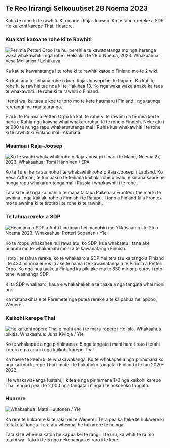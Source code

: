 Te Reo Irirangi Selkouutiset 28 Noema 2023
----------------------------

Katia te rohe ki te rawhiti. Kia marie i Raja-Joosep. Ko te tahua rereke a SDP. He kaikohi karepe Thai. Huarere.

### Kua kati katoa te rohe ki te Rawhiti

![Perimia Petteri Orpo i te hui perehi a te kawanatanga mo nga herenga waka whakawhiti i nga rohe i Helsinki i te 28 o Noema, 2023. Whakaahua: Vesa Moilanen / Lehtikuva](https://images.cdn.yle.fi/image/upload/c_crop,h_2880,w_5120,x_0,y_533/ar_1.7777777777777777,c_fill,g_faces,h_675,w_1200/dpr_1.0/q_auto:eco/f_auto/fl_lossy/v258201/v25807fb63bc0)

Ka kati te kawanatanga i te rohe ki te rawhiti katoa o Finland mo te 2 wiki.

Ka kati ano te teihana rohe o Inari Raja-Joosepi hei te Rapare. Ka kati te rohe ki te rawhiti tae noa ki te Hakihea 13. Ko nga waka waka anake ka taea te whakawhiti i te rohe ki te rawhiti o Finland.

I tenei wa, ka taea e koe te tono mo te kete haumaru i Finland i nga taunga rererangi me nga tauranga.

E ai ki te Pirimia a Petteri Orpo ka kati te rohe ki te rawhiti na te mea kei te haria e Ruhia nga kaiwhaiwhai whakaruruhau ki te rohe o Finnish. Neke atu i te 900 te hunga rapu whakarurutanga mai i Ruhia kua whakawhiti i te rohe ki te rawhiti ki Finland mai i Akuhata.

### Maamaa i Raja-Joosep

![Ko te waahi whakawhiti rohe o Raja-Joosepi i Inari i te Mane, Noema 27, 2023. Whakaahua: Tomi Hänninen / EPA](https://images.cdn.yle.fi/image/upload/c_crop,h_3078,w_5472,x_0,y_474/ar_1.7777777777777777,c_fill,g_faces,h_675,w_1200/dpr_1.0/q_auto:eco/f_auto/fl_lossy/v1701178188/39-120759e)

Ko te Turei he ra ata noho i te whakawhiti rohe o Raja-Joosepi i Lapland. Ko Vesa Arffman, te tumuaki o te teihana kaitiaki rohe o Ivalo, e kii ana kaore he hunga rapu whakarurutanga mai i Russia i whakawhiti i te rohe.

Tata ki te 50 nga kaimahi o te mana taitapa Pakeha a Frontex i tae mai ki te awhina i nga kaitiaki rohe o Finnish i te Rātapu. I tono a Finland ki a Frontex mo te awhina ki te tirotiro i te rohe ki te rawhiti.

### Te tahua rereke a SDP

![Heamana o SDP a Antti Lindtman hei manuhiri mo Ykkösaamu i te 25 o Noema 2023. Whakaahua: Petteri Sopanen / Yle](https://images.cdn.yle.fi/image/upload/c_crop,h_2250,w_4000,x_0,y_214/ar_1.7777777777777777,c_fill,g_faces,h_675,w_pr_120.q_auto:eco/f_auto/fl_lossy/v1700900437/39-12065046561addd1ff4d)

Ko te roopu whakahee nui rawa atu, ko SDP, kua whakaatu i tana ake huarahi mo te whakamahi moni a te kawanatanga Finnish.

I roto i te tahua rereke, ko te whakaaro a SDP hei tera tau ka tango a Finland i te 430 miriona euros iti ake te nama i te kawanatanga a te Pirimia a Petteri Orpo. Ko nga hua taake a Finland ka piki ake ma te 830 miriona euros i roto i tenei waahanga SDP.

Ki ta SDP whakaaro, kaua e whakahekehia te taake a nga tangata whai moni nui.

Ka matapakihia e te Paremete nga putea rereke a te kaipahua hei apopo, Wenerei.

### Kaikohi karepe Thai

![He kaikohi rōpere Thai e mahi ana i te mara rōpere i Hollola. Whakaahua pikitia. Whakaahua: Juha Kivioja / Yle](https://images.cdn.yle.fi/image/upload/c_crop,h_3158,w_5615,x_0,y_362/ar_1.7777777777777777,c_fill,g_faces,h_615,/w_pr_205,/w_pr_205/w_pr_1.q_auto:eco/f_auto/fl_lossy/v1697111616/39-11854426527dce6a43a2)

Ko te whakapae a nga pirihimana e 5 nga tangata i mahi hara i roto i tetahi korero e pa ana ki nga kaikohi karepe Thai.

Ka haere te keehi ki te whakawakanga. Ko te whakapae a nga pirihimana ko nga kaikohi karepe Thai i mate i te hokohoko tangata i Finland i te tau 2020-2022.

I te whakawakanga tuatahi, i kitea e nga pirihimana 170 nga kaikohi karepe Thai, engari pea i te 2,000 nga tangata i hinga i te hokohoko tangata.

### Huarere

![ Whakaahua: Matti Huutonen / Yle](https://images.cdn.yle.fi/image/upload/c_crop,h_1080,w_1919,x_0,y_0/ar_1.7777777777777777,c_fill,g_faces,h_610/w_pr_.0/q_auto:eco/f_auto/fl_lossy/v1701179634/39-12078316565f0cf485dd)

Ka rere te hukarere ki te raki hei te Wenerei. Tera pea ka heke te hukarere ki te takutai tonga. I era atu whenua, he hukarere te nuinga.

Tata ki te whenua katoa he kapua kei te rangi. I te uru, ka whiti te ra mo tetahi wa. Tata ki te 5 nga nekehanga kei raro i te kore.